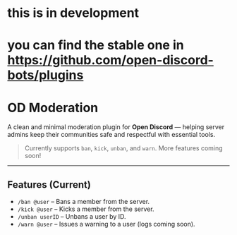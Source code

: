 # this is in development 
# you can find the stable one in <https://github.com/open-discord-bots/plugins>
# OD Moderation
A clean and minimal moderation plugin for **Open Discord** — helping server admins keep their communities safe and respectful with essential tools.

> Currently supports `ban`, `kick`, `unban`, and `warn`. More features coming soon!

---

## Features (Current)

- `/ban @user` – Bans a member from the server.
- `/kick @user` – Kicks a member from the server.
- `/unban userID` – Unbans a user by ID.
- `/warn @user` – Issues a warning to a user (logs coming soon).
